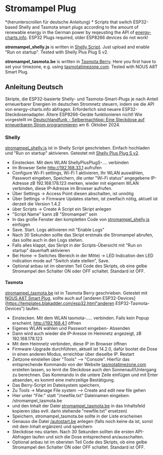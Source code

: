 # **Stromampel Plug** 
*(herunterscrollen für deutsche Anleitung)
*
Scripts that switch ESP32-based Shelly and Tasmota smart plugs according to the amount of renewable energy in the German power by reqeusting the API of [energy-charts.info](https://energy-charts.info/charts/consumption_advice/chart.htm?l=de&c=DE). ESP32 Plugs required, older ESP8266 devices do not work!

**stromampel_shelly.js** is written in [Shelly Script](https://shelly-api-docs.shelly.cloud/gen2/Scripts/Tutorial/). Just upload and enable "Run on startup". Tested with Shelly Plus Plug S v2.

**stromampel_tasmota.be** is written in [Tasmota Berry](https://tasmota.github.io/docs/Berry/). Here you first have to set your timezone, e.g. using [tasmotatimezone.com](https://tasmotatimezone.com). Tested with NOUS A8T Smart Plug.

## Anleitung Deutsch
Skripte, die ESP32-basierte Shelly- und Tasmota-Smart-Plugs je nach Anteil erneuerbarer Energien im deutschen Stromnetz steuern, indem sie die API von energy-charts.info abfragen. Erforderlich sind neuere ESP32-Steckdosenadapter. Ältere ESP8266-Geräte funktionieren nicht! Wie vorgestellt im [Deutschlandfunk - Selbermachtipp: Eine Steckdose auf erneuerbaren Strom programmieren](https://share.deutschlandradio.de/dlf-audiothek-audio-teilen.html?audio_id=dira_DLF_62eb00f2) am 6. Oktober 2024.

### Shelly
[stromampel_shelly.js](https://raw.githubusercontent.com/netzbasteln/stromampel-plug/main/Shelly/stromampel_shelly.js "stromampel_shelly.js") ist in Shelly Script geschrieben. Einfach hochladen und "Run on startup" aktivieren. Getestet mit [Shelly Plus Plug S v2](https://preisvergleich.heise.de/?fs=Shelly+Plus+Plug+S&hloc=at&hloc=de "Shelly Plus Plug S v2").

- Einstecken. Mit dem WLAN ShellyPlusPlugS-.... verbinden
- Im Browser Seite http://192.168.33.1 aufrufen
- Configure Wi-Fi settings, Wi-Fi 1 aktivieren, Ihr WLAN auswählen, Passwort eingeben, Speichern, die unter "Wi-Fi status" angegebene IP-Adresse zB 192.168.178.123 merken, wieder mit eigenem WLAN verbinden, diese IP-Adresse im Browser aufrufen.
- Über Settings -> Access Point diesen abschalten, ist unnötig
- Über Settings -> Firmware Updates starten, ist zweifach nötig, aktuell ist derzeit die Version 1.4.2
- über Scripts -> Create A Script ein Skript anlegen
- "Script Name" kann zB "Stromampel" sein
- In das große Fenster den kompletten Code von [stromampel_shelly.js](https://raw.githubusercontent.com/netzbasteln/stromampel-plug/main/Shelly/stromampel_shelly.js "stromampel_shelly.js") einfügen
- Save. Start. Logs aktivieren mit "Enable Logs"
- Nach 30 Sekunden sollte das Skript erstmals die Stromampel abrufen, das sollte auch in den Logs stehen. 
- Falls alles klappt, das Skript in der Scripts-Übersicht mit "Run on startup" dauerhaft aktivieren
- Bei Home -> Switches (Bereich in der Mitte) -> LED Indication den LED indication mode auf "Switch state stellen", Save.
- Optional anbau ist im obersten Teil Code des Skripts, ob eine gelbe Stromampel den Schalter ON oder OFF schaltet. Standard ist OFF.
 
#### Tasmota
[stromampel_tasmota.be](https://raw.githubusercontent.com/netzbasteln/stromampel-plug/main/Tasmota/stromampel_tasmota.be "stromampel_tasmota.be")  ist in Tasmota Berry geschrieben. Getestet mit [NOUS A8T Smart Plug](https://preisvergleich.heise.de/nous-smart-wifi-a8t-a3292043.html "NOUS A8T Smart Plug."), sollte auch auf [anderen ESP32-Devices](https://templates.blakadder.com/esp32.html"anderen ESP32-Tasmota-Devices") laufen.

- Einstecken. Mit dem WLAN tasmota-..... verbinden. Falls kein Popup erscheint, http://192.168.4.1 öffnen
- Eigenes WLAN wählen und Passwort eingeben- Absenden
- Dann wird auch wieder die IP-Aresse im Heimnetz angezeigt, zB 192.168.178.123 
- Mit dem Heimnetz verbinden, diese IP im Browser öffnen
- Firmware-Upgrade durchführen, aktuell ist 14.2.0, dafür bootet die Dose in einen anderen Modus, erreichbar über dieselbe IP. Restart
- Zeitzone einstellen über "Tools" –> "Console". Hierfür das entsprechende Kommando von der Website [tasmotatimezone.com](https://tasmotatimezone.com "tasmotatimezone.com") erstellen lassen, so lernt die Steckdose auch den Sonnenauf/Untergang zu berechnen. Das Kommando in die untere Zeile einfügen und mit Enter absenden, es kommt eine mehrzeilige Bestätigung.
- Das Berry-Script im Dateisystem speichern, 
- Zu Tools -> Manage File system –> Create and edit new file gehen
- Hier unter "File:" statt "/newfile.txt" Dateinamen eingeben: /stromampel_tasmota.be
- und den Inhalt der Datei [stromampel_tasmota.be](https://raw.githubusercontent.com/netzbasteln/stromampel-plug/main/Tasmota/stromampel_tasmota.be "stromampel_tasmota.be") in das Inhaltsfeld kopieren (das evtl. darin stehende "newfile.txt" ersetzen) 
- Speichern, stromampel_tasmota.be sollte in der Liste erscheinen
- Genauso die Datei [/autostart.be](https://raw.githubusercontent.com/netzbasteln/stromampel-plug/main/Tasmota/autoexec.be "/autostart.be") anlegen (falls noch keine da ist, sonst mit dem Inhalt ergänzen) und speichern
- Steckdose neu starten. Nach 30 Sekunden sollten die ersten API-Abfragen laufen und sich die Dose entsprechend an/ausschalten.
- Optional anbau ist im obersten Teil Code des Skripts, ob eine gelbe Stromampel den Schalter ON oder OFF schaltet. Standard ist OFF.
